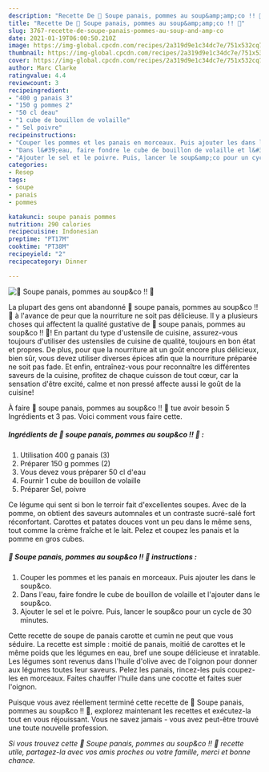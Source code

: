```yaml
---
description: "Recette De 🍏 Soupe panais, pommes au soup&amp;amp;co !! 🍎"
title: "Recette De 🍏 Soupe panais, pommes au soup&amp;amp;co !! 🍎"
slug: 3767-recette-de-soupe-panais-pommes-au-soup-and-amp-co
date: 2021-01-19T06:00:50.210Z
image: https://img-global.cpcdn.com/recipes/2a319d9e1c34dc7e/751x532cq70/🍏-soupe-panais-pommes-au-soupco-🍎-photo-principale-de-la-recette.jpg
thumbnail: https://img-global.cpcdn.com/recipes/2a319d9e1c34dc7e/751x532cq70/🍏-soupe-panais-pommes-au-soupco-🍎-photo-principale-de-la-recette.jpg
cover: https://img-global.cpcdn.com/recipes/2a319d9e1c34dc7e/751x532cq70/🍏-soupe-panais-pommes-au-soupco-🍎-photo-principale-de-la-recette.jpg
author: Marc Clarke
ratingvalue: 4.4
reviewcount: 3
recipeingredient:
- "400 g panais 3"
- "150 g pommes 2"
- "50 cl deau"
- "1 cube de bouillon de volaille"
- " Sel poivre"
recipeinstructions:
- "Couper les pommes et les panais en morceaux. Puis ajouter les dans le soup&amp;co."
- "Dans l&#39;eau, faire fondre le cube de bouillon de volaille et l&#39;ajouter dans le soup&amp;co."
- "Ajouter le sel et le poivre. Puis, lancer le soup&amp;co pour un cycle de 30 minutes."
categories:
- Resep
tags:
- soupe
- panais
- pommes

katakunci: soupe panais pommes 
nutrition: 290 calories
recipecuisine: Indonesian
preptime: "PT17M"
cooktime: "PT38M"
recipeyield: "2"
recipecategory: Dinner

---
```



![🍏 Soupe panais, pommes au soup&amp;co !! 🍎](https://img-global.cpcdn.com/recipes/2a319d9e1c34dc7e/751x532cq70/🍏-soupe-panais-pommes-au-soupco-🍎-photo-principale-de-la-recette.jpg)

La plupart des gens ont abandonné 🍏 soupe panais, pommes au soup&amp;co !! 🍎 à l'avance de peur que la nourriture ne soit pas délicieuse. Il y a plusieurs choses qui affectent la qualité gustative de 🍏 soupe panais, pommes au soup&amp;co !! 🍎! En partant du type d'ustensile de cuisine, assurez-vous toujours d'utiliser des ustensiles de cuisine de qualité, toujours en bon état et propres. De plus, pour que la nourriture ait un goût encore plus délicieux, bien sûr, vous devez utiliser diverses épices afin que la nourriture préparée ne soit pas fade. Et enfin, entraînez-vous pour reconnaître les différentes saveurs de la cuisine, profitez de chaque cuisson de tout cœur, car la sensation d'être excité, calme et non pressé affecte aussi le goût de la cuisine!

<!--inarticleads1-->

À faire 🍏 soupe panais, pommes au soup&amp;co !! 🍎 tue avoir besoin 5 Ingrédients et 3 pas. Voici comment vous faire cette.

##### Ingrédients de 🍏 soupe panais, pommes au soup&amp;co !! 🍎 :

1. Utilisation 400 g panais (3)
1. Préparer 150 g pommes (2)
1. Vous devez vous préparer 50 cl d&#39;eau
1. Fournir 1 cube de bouillon de volaille
1. Préparer  Sel, poivre


Ce légume qui sent si bon le terroir fait d&#39;excellentes soupes. Avec de la pomme, on obtient des saveurs automnales et un contraste sucré-salé fort réconfortant. Carottes et patates douces vont un peu dans le même sens, tout comme la crème fraîche et le lait. Pelez et coupez les panais et la pomme en gros cubes. 

<!--inarticleads2-->

##### 🍏 Soupe panais, pommes au soup&amp;co !! 🍎 instructions :

1. Couper les pommes et les panais en morceaux. Puis ajouter les dans le soup&amp;co.
1. Dans l&#39;eau, faire fondre le cube de bouillon de volaille et l&#39;ajouter dans le soup&amp;co.
1. Ajouter le sel et le poivre. Puis, lancer le soup&amp;co pour un cycle de 30 minutes.


Cette recette de soupe de panais carotte et cumin ne peut que vous séduire. La recette est simple : moitié de panais, moitié de carottes et le même poids que les légumes en eau, bref une soupe délicieuse et inratable. Les légumes sont revenus dans l&#39;huile d&#39;olive avec de l&#39;oignon pour donner aux légumes toutes leur saveurs. Pelez les panais, rincez-les puis coupez-les en morceaux. Faites chauffer l&#39;huile dans une cocotte et faites suer l&#39;oignon. 

<!--inarticleads1-->

<p>
Puisque vous avez réellement terminé cette recette de 🍏 Soupe panais, pommes au soup&amp;co !! 🍎, explorez maintenant les recettes et exécutez-la tout en vous réjouissant. Vous ne savez jamais - vous avez peut-être trouvé une toute nouvelle profession.
</p>

<p>
<i>Si vous trouvez cette 🍏 Soupe panais, pommes au soup&amp;co !! 🍎 recette utile, partagez-la avec vos amis proches ou votre famille, merci et bonne chance.</i>
</p>
